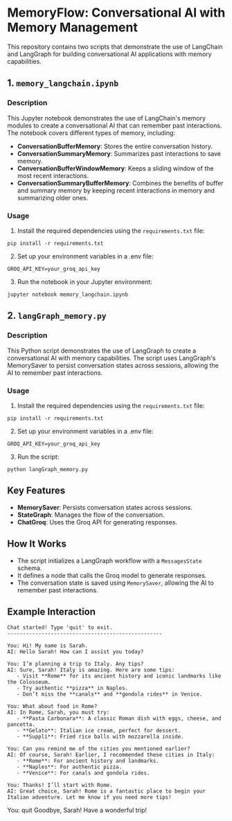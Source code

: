 # **MemoryFlow: Conversational AI with Memory Management**

This repository contains two scripts that demonstrate the use of LangChain and LangGraph for building conversational AI applications with memory capabilities.

## 1. `memory_langchain.ipynb`

### Description
This Jupyter notebook demonstrates the use of LangChain's memory modules to create a conversational AI that can remember past interactions. The notebook covers different types of memory, including:

- **ConversationBufferMemory**: Stores the entire conversation history.
- **ConversationSummaryMemory**: Summarizes past interactions to save memory.
- **ConversationBufferWindowMemory**: Keeps a sliding window of the most recent interactions.
- **ConversationSummaryBufferMemory**: Combines the benefits of buffer and summary memory by keeping recent interactions in memory and summarizing older ones.

### Usage
1. Install the required dependencies using the `requirements.txt` file:
```commandline
pip install -r requirements.txt
```

2. Set up your environment variables in a .env file:
```commandline
GROQ_API_KEY=your_groq_api_key
```

3. Run the notebook in your Jupyter environment:
```commandline
jupyter notebook memory_langchain.ipynb
```



## 2. `langGraph_memory.py`

### Description
This Python script demonstrates the use of LangGraph to create a conversational AI with memory capabilities. The script uses LangGraph's MemorySaver to persist conversation states across sessions, allowing the AI to remember past interactions.

### Usage

1. Install the required dependencies using the `requirements.txt` file:
```commandline
pip install -r requirements.txt
```

2. Set up your environment variables in a .env file:
```commandline
GROQ_API_KEY=your_groq_api_key
```

3. Run the script: 
```commandline
python langGraph_memory.py
```

## Key Features
- **MemorySaver**: Persists conversation states across sessions.
- **StateGraph**: Manages the flow of the conversation.
- **ChatGroq**: Uses the Groq API for generating responses.

## How It Works
- The script initializes a LangGraph workflow with a `MessagesState` schema.
- It defines a node that calls the Groq model to generate responses.
- The conversation state is saved using `MemorySaver`, allowing the AI to remember past interactions.


## Example Interaction
```commandline
Chat started! Type 'quit' to exit.
--------------------------------------------------

You: Hi! My name is Sarah.
AI: Hello Sarah! How can I assist you today?

You: I’m planning a trip to Italy. Any tips?
AI: Sure, Sarah! Italy is amazing. Here are some tips:
   - Visit **Rome** for its ancient history and iconic landmarks like the Colosseum.
   - Try authentic **pizza** in Naples.
   - Don’t miss the **canals** and **gondola rides** in Venice.

You: What about food in Rome?
AI: In Rome, Sarah, you must try:
   - **Pasta Carbonara**: A classic Roman dish with eggs, cheese, and pancetta.
   - **Gelato**: Italian ice cream, perfect for dessert.
   - **Supplì**: Fried rice balls with mozzarella inside.

You: Can you remind me of the cities you mentioned earlier?
AI: Of course, Sarah! Earlier, I recommended these cities in Italy:
   - **Rome**: For ancient history and landmarks.
   - **Naples**: For authentic pizza.
   - **Venice**: For canals and gondola rides.

You: Thanks! I’ll start with Rome.
AI: Great choice, Sarah! Rome is a fantastic place to begin your Italian adventure. Let me know if you need more tips!
```

You: quit
Goodbye, Sarah! Have a wonderful trip!



